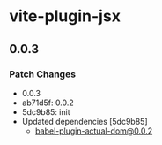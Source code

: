 # vite-plugin-jsx

## 0.0.3

### Patch Changes

- 0.0.3
- ab71d5f: 0.0.2
- 5dc9b85: init
- Updated dependencies [5dc9b85]
  - babel-plugin-actual-dom@0.0.2
